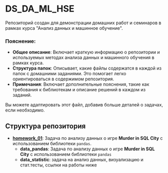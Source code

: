 # DS_DA_ML_HSE
Репозиторий создан для демонстрации домашних работ и семинаров в рамках курса "Анализ данных и машинное обучение".

### Пояснение:

- **Общее описание**: Включает краткую информацию о репозитории и используемых методах анализа данных и машинного обучения в рамках курса.
- **Структура папок**: Описывает, какие файлы содержатся в каждой из папок с домашними заданиями. Это помогает легко ориентироваться в содержимом репозитория.
- **Примечания**: Включает дополнительные пояснения, такие как требования к библиотекам и описание решений в каждом из заданий.

Вы можете адаптировать этот файл, добавив больше деталей о задачах, если необходимо.

## Структура репозитория

- **[homework_01](https://github.com/DanLip02/DS_DA_ML_HSE/tree/main/homework_01)**: Задача по анализу данных о игре **Murder in SQL City** с использованием библиотеки `pandas`.
  - **data_pandas**: Задача по анализу данных о игре **Murder in SQL City** с использованием библиотеки `pandas`
  - **data_statistic**: задача на анализ данных, визуализацию и стат.тесты, ссылки на работы ниже